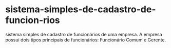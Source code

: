 # sistema-simples-de-cadastro-de-funcion-rios
sistema simples de cadastro de funcionários de uma empresa. A empresa possui dois tipos principais de funcionários: Funcionário Comum e Gerente.
